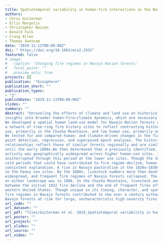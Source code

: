 ```yaml
---
title: Spatiotemporal variability in human-fire interactions on the Navajo Nation
authors:
- Chris Guiterman
- Ellis Margolis
- Christopher Baisan
- Donald Falk
- Craig Allen
- Thomas Swetnam
date: "2019-11-11T00:00:00Z"
doi: " https://doi.org/10.1002/ecs2.2932"
featured: false
# image:
#   caption: 'Changing fire regimes in Navajo Nation forests'
#   focal_point: ""
#   preview_only: true
projects: []
publication: '*Ecosphere*'
publication_short: ""
publication_types:
- "2"
publishDate: "2019-11-11T00:00:00Z"
slides: ""
summary: ""
Abstract: "Unraveling the effects of climate and land use on historical fire regimes provides important
insights into broader human–fire–climate dynamics, which are necessary for ecologically based forest management.
We developed a spatial human land-use model for Navajo Nation forests across which we sampled
a network of tree-ring fire history sites to reflect contrasting historical land-use intensity: high human
use, primarily in the Chuska Mountains, and low human use, primarily on the central Defiance Plateau.
We tested for and compared human- and climate-driven changes in the fire regimes by applying change
point detection, regression, and superposed epoch analyses. The historical fire regimes and fire–climate
relationships reflect those of similar forests regionally and are similar between the two Navajo landscapes
until the early 1800s.We then determined that a previously identified, localized, early (1830s) decline in fire
activity was geographically widespread across higher human-use sites. In contrast, fires continued to burn
uninterrupted through this period at the lower use sites. Though the 1830s included significantly wet and
cold periods that could have contributed to fire regime decline, human factors pose a more spatiotemporally
consistent explanation. A rise in Navajo pastoralism in the 1820s–1830s was concentrated seasonally
in the heavy use sites. By the 1880s, livestock numbers more than doubled, grazing became far more spatially
widespread, and frequent fire regimes of Navajo forests collapsed. The last widespread fire recorded
on either landscape was in 1886. In the Chuska Mountains, livestock and fire coexisted for over 50 yr
between the initial 1832 fire decline and the end of frequent fires after 1886, an exceptional pattern in the
western United States. Though unique in its timing, character, and spatial dynamics, the collapse of historical
fire regimes in Navajo forests contributed to now over a century without frequent surface fire, leaving
Navajo forests at risk for large, uncharacteristic high-severity fires."
url_code: ""
url_dataset: ""
url_pdf: "files/Guiterman et al. 2019_Spatiotemporal variability in human-fire interactions on the Navajo Nation.pdf"
url_poster: ""
url_project: ""
url_slides: ""
url_source: ""
url_video: ""
---
```


<script type="text/javascript" src="https://d1bxh8uas1mnw7.cloudfront.net/assets/embed.js"></script><div class="altmetric-embed" data-badge-type="donut" data-altmetric-id="70184631" />

